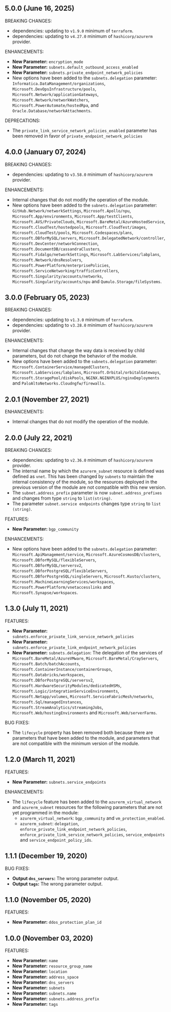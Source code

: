 ## 5.0.0 (June 16, 2025)

BREAKING CHANGES:

- dependencies: updating to `v1.9.0` minimum of `terraform`.
- dependencies: updating to `v4.27.0` minimum of `hashicorp/azurerm` provider.

ENHANCEMENTS:

- **New Parameter:** `encryption_mode`
- **New Parameter:** `subnets.default_outbound_access_enabled`
- **New Parameter:** `subnets.private_endpoint_network_policies`
- New options have been added to the `subnets.delegation` parameter: `Informatica.DataManagement/organizations`, `Microsoft.DevOpsInfrastructure/pools`, `Microsoft.Network/applicationGateways`, `Microsoft.Network/networkWatchers`, `Microsoft.PowerAutomate/hostedRpa`, and `Oracle.Database/networkAttachments`.

DEPRECATIONS:

- The `private_link_service_network_policies_enabled` parameter has been removed in favor of `private_endpoint_network_policies`

## 4.0.0 (January 07, 2024)

BREAKING CHANGES:

- dependencies: updating to `v3.58.0` minimum of `hashicorp/azurerm` provider.

ENHANCEMENTS:

- Internal changes that do not modify the operation of the module.
- New options have been added to the `subnets.delegation` parameter: `GitHub.Network/networkSettings`, `Microsoft.Apollo/npu`, `Microsoft.App/environments`, `Microsoft.App/testClients`, `Microsoft.AVS/PrivateClouds`, `Microsoft.BareMetal/AzureHostedService`, `Microsoft.CloudTest/hostedpools`, `Microsoft.CloudTest/images`, `Microsoft.CloudTest/pools`, `Microsoft.Codespaces/plans`, `Microsoft.DBforMySQL/servers`, `Microsoft.DelegatedNetwork/controller`, `Microsoft.DevCenter/networkConnection`, `Microsoft.DocumentDB/cassandraClusters`, `Microsoft.Fidalgo/networkSettings`, `Microsoft.LabServices/labplans`, `Microsoft.Network/dnsResolvers`, `Microsoft.PowerPlatform/enterprisePolicies`, `Microsoft.ServiceNetworking/trafficControllers`, `Microsoft.Singularity/accounts/networks`, `Microsoft.Singularity/accounts/npu` and `Qumulo.Storage/fileSystems`.

## 3.0.0 (February 05, 2023)

BREAKING CHANGES:

- dependencies: updating to `v1.3.0` minimum of `terraform`.
- dependencies: updating to `v3.28.0` minimum of `hashicorp/azurerm` provider.

ENHANCEMENTS:

- Internal changes that change the way data is received by child parameters, but do not change the behavior of the module.
- New options have been added to the `subnets.delegation` parameter: `Microsoft.ContainerService/managedClusters`, `Microsoft.LabServices/labplans`, `Microsoft.Orbital/orbitalGateways`, `Microsoft.StoragePool/diskPools`, `NGINX.NGINXPLUS/nginxDeployments` and `PaloAltoNetworks.Cloudngfw/firewalls`.

## 2.0.1 (November 27, 2021)

ENHANCEMENTS:

- Internal changes that do not modify the operation of the module.

## 2.0.0 (July 22, 2021)

BREAKING CHANGES:

- dependencies: updating to `v2.36.0` minimum of `hashicorp/azurerm` provider.
- The internal name by which the `azurerm_subnet` resource is defined was defined as `vnet`. This has been changed by `subnets` to maintain the internal consistency of the module, so the resources deployed in the previous version of the module are not compatible with this new version.
- The `subnet.address_prefix` parameter is now `subnet.address_prefixes` and changes from type `string` to `list(string)`.
- The parameter `subnet.service endpoints` changes type `string` to `list (string)`.

FEATURES:

- **New Parameter:** `bgp_community`

ENHANCEMENTS:

- New options have been added to the `subnets.delegation` parameter: `Microsoft.ApiManagement/service`, `Microsoft.AzureCosmosDB/clusters`, `Microsoft.DBforMySQL/flexibleServers`, `Microsoft.DBforMySQL/serversv2`, `Microsoft.DBforPostgreSQL/flexibleServers`, `Microsoft.DBforPostgreSQL/singleServers`, `Microsoft.Kusto/clusters`, `Microsoft.MachineLearningServices/workspaces`, `Microsoft.PowerPlatform/vnetaccesslinks` and `Microsoft.Synapse/workspaces`.

## 1.3.0 (July 11, 2021)

FEATURES:

- **New Parameter:** `subnets.enforce_private_link_service_network_policies`
- **New Parameter:** `subnets.enforce_private_link_endpoint_network_policies`
- **New Parameter:** `subnets.delegation`: The delegation of the services of `Microsoft.BareMetal/AzureVMware`, `Microsoft.BareMetal/CrayServers`, `Microsoft.Batch/batchAccounts`, `Microsoft.ContainerInstance/containerGroups`, `Microsoft.Databricks/workspaces`, `Microsoft.DBforPostgreSQL/serversv2`, `Microsoft.HardwareSecurityModules/dedicatedHSMs`, `Microsoft.Logic/integrationServiceEnvironments`, `Microsoft.Netapp/volumes`, `Microsoft.ServiceFabricMesh/networks`, `Microsoft.Sql/managedInstances`, `Microsoft.StreamAnalytics/streamingJobs`, `Microsoft.Web/hostingEnvironments` and `Microsoft.Web/serverFarms`.

BUG FIXES:

- The `lifecycle` property has been removed both because there are parameters that have been added to the module, and parameters that are not compatible with the minimum version of the module.

## 1.2.0 (March 11, 2021)

FEATURES:

- **New Parameter:** `subnets.service_endpoints`

ENHANCEMENTS:

- The `lifecycle` feature has been added to the `azurerm_virtual_network` and `azurerm_subnet` resources for the following parameters that are not yet programmed in the module:
  - `azurerm_virtual_network`: `bgp_community` and `vm_protection_enabled`.
  - `azurerm_subnet`: `delegation`, `enforce_private_link_endpoint_network_policies`, `enforce_private_link_service_network_policies`, `service_endpoints` and `service_endpoint_policy_ids`.

## 1.1.1 (December 19, 2020)

BUG FIXES:

- **Output `dns_servers`:** The wrong parameter output.
- **Output `tags`:** The wrong parameter output.

## 1.1.0 (November 05, 2020)

FEATURES:

- **New Parameter:** `ddos_protection_plan_id`

## 1.0.0 (November 03, 2020)

FEATURES:

- **New Parameter:** `name`
- **New Parameter:** `resource_group_name`
- **New Parameter:** `location`
- **New Parameter:** `address_space`
- **New Parameter:** `dns_servers`
- **New Parameter:** `subnets`
- **New Parameter:** `subnets.name`
- **New Parameter:** `subnets.address_prefix`
- **New Parameter:** `tags`
